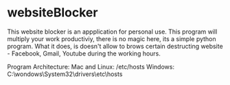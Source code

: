 # websiteBlocker

This website blocker is an appplication for personal use.
This program will multiply your work productiviy, there is no magic here, its a simple python program. 
What it does, is doesn't allow to brows certain destructing website - Facebook, Gmail, Youtube during the working hours.




Program Architecture:
Mac and Linux: /etc/hosts
Windows: C:\wondows\System32\drivers\etc\hosts
